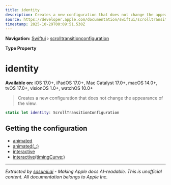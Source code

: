 ```yaml
---
title: identity
description: Creates a new configuration that does not change the appearance of the view.
source: https://developer.apple.com/documentation/swiftui/scrolltransitionconfiguration/identity
timestamp: 2025-10-29T00:09:51.530Z
---
```


**Navigation:** [Swiftui](/documentation/swiftui) › [scrolltransitionconfiguration](/documentation/swiftui/scrolltransitionconfiguration)

**Type Property**

# identity

**Available on:** iOS 17.0+, iPadOS 17.0+, Mac Catalyst 17.0+, macOS 14.0+, tvOS 17.0+, visionOS 1.0+, watchOS 10.0+

> Creates a new configuration that does not change the appearance of the view.

```swift
static let identity: ScrollTransitionConfiguration
```

## Getting the configuration

- [animated](/documentation/swiftui/scrolltransitionconfiguration/animated)
- [animated(_:)](/documentation/swiftui/scrolltransitionconfiguration/animated(_:))
- [interactive](/documentation/swiftui/scrolltransitionconfiguration/interactive)
- [interactive(timingCurve:)](/documentation/swiftui/scrolltransitionconfiguration/interactive(timingcurve:))

---

*Extracted by [sosumi.ai](https://sosumi.ai) - Making Apple docs AI-readable.*
*This is unofficial content. All documentation belongs to Apple Inc.*
